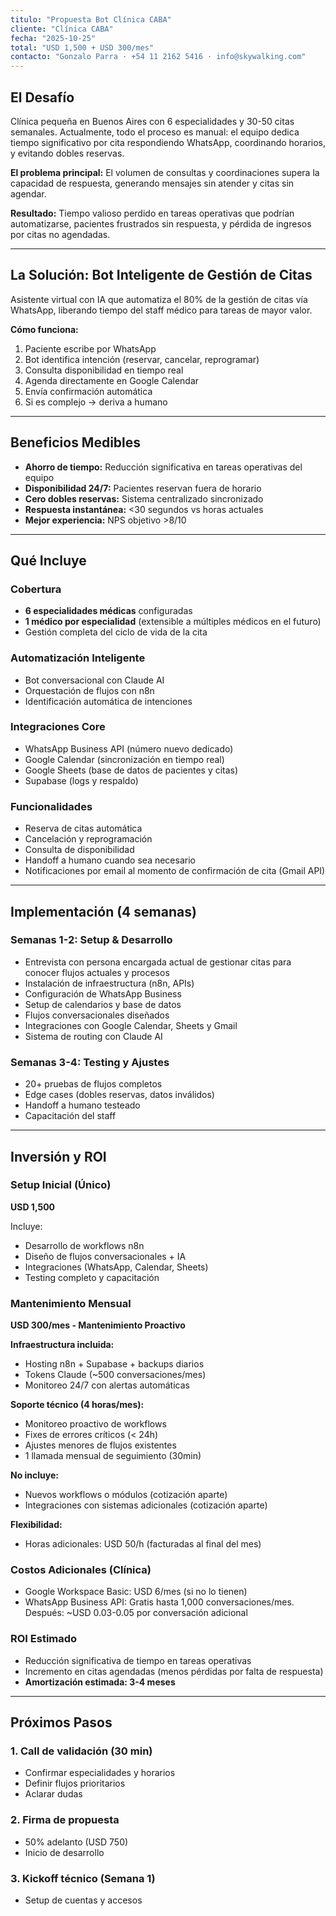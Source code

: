 ```yaml
---
titulo: "Propuesta Bot Clínica CABA"
cliente: "Clínica CABA"
fecha: "2025-10-25"
total: "USD 1,500 + USD 300/mes"
contacto: "Gonzalo Parra · +54 11 2162 5416 · info@skywalking.com"
---
```

## El Desafío

Clínica pequeña en Buenos Aires con 6 especialidades y 30-50 citas semanales. Actualmente, todo el proceso es manual: el equipo dedica tiempo significativo por cita respondiendo WhatsApp, coordinando horarios, y evitando dobles reservas.

**El problema principal:** El volumen de consultas y coordinaciones supera la capacidad de respuesta, generando mensajes sin atender y citas sin agendar.

**Resultado:** Tiempo valioso perdido en tareas operativas que podrían automatizarse, pacientes frustrados sin respuesta, y pérdida de ingresos por citas no agendadas.

---

## La Solución: Bot Inteligente de Gestión de Citas

Asistente virtual con IA que automatiza el 80% de la gestión de citas vía WhatsApp, liberando tiempo del staff médico para tareas de mayor valor.

**Cómo funciona:**

1. Paciente escribe por WhatsApp
2. Bot identifica intención (reservar, cancelar, reprogramar)
3. Consulta disponibilidad en tiempo real
4. Agenda directamente en Google Calendar
5. Envía confirmación automática
6. Si es complejo → deriva a humano

---

## Beneficios Medibles

- **Ahorro de tiempo:** Reducción significativa en tareas operativas del equipo
- **Disponibilidad 24/7:** Pacientes reservan fuera de horario
- **Cero dobles reservas:** Sistema centralizado sincronizado
- **Respuesta instantánea:** <30 segundos vs horas actuales
- **Mejor experiencia:** NPS objetivo >8/10

---

## Qué Incluye

### Cobertura

- **6 especialidades médicas** configuradas
- **1 médico por especialidad** (extensible a múltiples médicos en el futuro)
- Gestión completa del ciclo de vida de la cita

### Automatización Inteligente

- Bot conversacional con Claude AI
- Orquestación de flujos con n8n
- Identificación automática de intenciones

### Integraciones Core

- WhatsApp Business API (número nuevo dedicado)
- Google Calendar (sincronización en tiempo real)
- Google Sheets (base de datos de pacientes y citas)
- Supabase (logs y respaldo)

### Funcionalidades

- Reserva de citas automática
- Cancelación y reprogramación
- Consulta de disponibilidad
- Handoff a humano cuando sea necesario
- Notificaciones por email al momento de confirmación de cita (Gmail API)

---

## Implementación (4 semanas)

### Semanas 1-2: Setup & Desarrollo

- Entrevista con persona encargada actual de gestionar citas para conocer flujos actuales y procesos
- Instalación de infraestructura (n8n, APIs)
- Configuración de WhatsApp Business
- Setup de calendarios y base de datos
- Flujos conversacionales diseñados
- Integraciones con Google Calendar, Sheets y Gmail
- Sistema de routing con Claude AI

### Semanas 3-4: Testing y Ajustes

- 20+ pruebas de flujos completos
- Edge cases (dobles reservas, datos inválidos)
- Handoff a humano testeado
- Capacitación del staff

---

## Inversión y ROI

### Setup Inicial (Único)

**USD 1,500**

Incluye:

- Desarrollo de workflows n8n
- Diseño de flujos conversacionales + IA
- Integraciones (WhatsApp, Calendar, Sheets)
- Testing completo y capacitación

### Mantenimiento Mensual

**USD 300/mes - Mantenimiento Proactivo**

**Infraestructura incluida:**
- Hosting n8n + Supabase + backups diarios
- Tokens Claude (~500 conversaciones/mes)
- Monitoreo 24/7 con alertas automáticas

**Soporte técnico (4 horas/mes):**
- Monitoreo proactivo de workflows
- Fixes de errores críticos (< 24h)
- Ajustes menores de flujos existentes
- 1 llamada mensual de seguimiento (30min)

**No incluye:**
- Nuevos workflows o módulos (cotización aparte)
- Integraciones con sistemas adicionales (cotización aparte)

**Flexibilidad:**
- Horas adicionales: USD 50/h (facturadas al final del mes)

### Costos Adicionales (Clínica)

- Google Workspace Basic: USD 6/mes (si no lo tienen)
- WhatsApp Business API: Gratis hasta 1,000 conversaciones/mes. Después: ~USD 0.03-0.05 por conversación adicional

### ROI Estimado

- Reducción significativa de tiempo en tareas operativas
- Incremento en citas agendadas (menos pérdidas por falta de respuesta)
- **Amortización estimada: 3-4 meses**
---
## Próximos Pasos
### 1. Call de validación (30 min)
- Confirmar especialidades y horarios
- Definir flujos prioritarios
- Aclarar dudas
### 2. Firma de propuesta
- 50% adelanto (USD 750)
- Inicio de desarrollo
### 3. Kickoff técnico (Semana 1)
- Setup de cuentas y accesos
